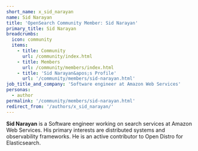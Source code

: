```yaml
---
short_name: x_sid_narayan
name: Sid Narayan
title: 'OpenSearch Community Member: Sid Narayan'
primary_title: Sid Narayan
breadcrumbs:
  icon: community
  items:
    - title: Community
      url: /community/index.html
    - title: Members
      url: /community/members/index.html
    - title: 'Sid Narayan&apos;s Profile'
      url: '/community/members/sid-narayan.html'
job_title_and_company: 'Software engineer at Amazon Web Services'
personas:
  - author
permalink: '/community/members/sid-narayan.html'
redirect_from: '/authors/x_sid_narayan/'
---
```


**Sid Narayan** is a Software engineer working on search services at Amazon Web Services. His primary interests are distributed systems and observability frameworks. He is an active contributor to Open Distro for Elasticsearch.
